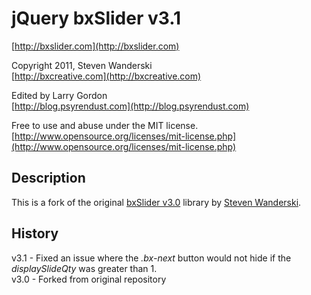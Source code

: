 # jQuery bxSlider v3.1
[http://bxslider.com](http://bxslider.com)

Copyright 2011, Steven Wanderski  
[http://bxcreative.com](http://bxcreative.com)

Edited by Larry Gordon  
[http://blog.psyrendust.com](http://blog.psyrendust.com)

Free to use and abuse under the MIT license.  
[http://www.opensource.org/licenses/mit-license.php](http://www.opensource.org/licenses/mit-license.php)

## Description
This is a fork of the original [bxSlider v3.0](https://github.com/wandoledzep/bxslider) library by [Steven Wanderski](https://github.com/wandoledzep).

## History
v3.1 - Fixed an issue where the *.bx-next* button would not hide if the *displaySlideQty* was greater than 1.  
v3.0 - Forked from original repository  